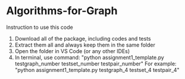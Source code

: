 # Algorithms-for-Graph
Instruction to use this code
1. Download all of the package, including codes and tests
2. Extract them all and always keep them in the same folder
3. Open the folder in VS Code (or any other IDEs)
4. In terminal, use command: "python assignment1_template.py testgraph_number testset_number testpair_number"
   For example: "python assignment1_template.py testgraph_4 testset_4 testpair_4"
